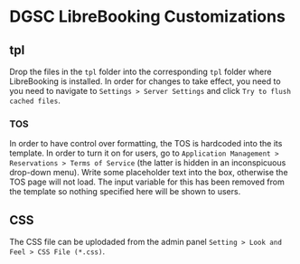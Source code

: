 # DGSC LibreBooking Customizations

## tpl
Drop the files in the `tpl` folder into the corresponding `tpl` folder where LibreBooking is installed. In order for changes to take effect, you need to you need to navigate to `Settings > Server Settings` and click `Try to flush cached files`. 

### TOS
In order to have control over formatting, the TOS is hardcoded into the its template. In order to turn it on for users, go to `Application Management > Reservations > Terms of Service` (the latter is hidden in an inconspicuous drop-down menu). Write some placeholder text into the box, otherwise the TOS page will not load. The input variable for this has been removed from the template so nothing specified here will be shown to users. 

## CSS
The CSS file can be uplodaded from the admin panel `Setting > Look and Feel > CSS File (*.css)`.
